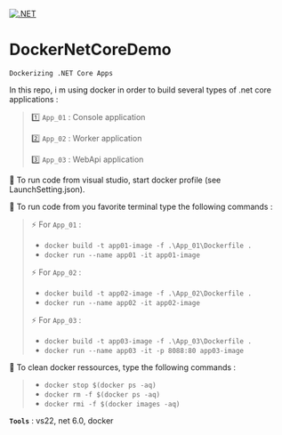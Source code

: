 [![.NET](https://github.com/aimenux/DockerNetCoreDemo/actions/workflows/ci.yml/badge.svg)](https://github.com/aimenux/DockerNetCoreDemo/actions/workflows/ci.yml)

# DockerNetCoreDemo
```
Dockerizing .NET Core Apps
```

In this repo, i m using docker in order to build several types of .net core applications :

> :one: `App_01` : Console application
> 
> :two: `App_02` : Worker application
> 
> :three: `App_03` : WebApi application

:rocket: To run code from visual studio, start docker profile (see LaunchSetting.json).

:rocket: To run code from you favorite terminal type the following commands :
>
> :zap: For `App_01` :
> - `docker build -t app01-image -f .\App_01\Dockerfile .`
> - `docker run --name app01 -it app01-image`
>
> :zap: For `App_02` :
> - `docker build -t app02-image -f .\App_02\Dockerfile .`
> - `docker run --name app02 -it app02-image`
>
> :zap: For `App_03` :
> - `docker build -t app03-image -f .\App_03\Dockerfile .`
> - `docker run --name app03 -it -p 8088:80 app03-image`
>
>
:rocket: To clean docker ressources, type the following commands :
> - `docker stop $(docker ps -aq)`
> - `docker rm -f $(docker ps -aq)`
> - `docker rmi -f $(docker images -aq)`

**`Tools`** : vs22, net 6.0, docker
